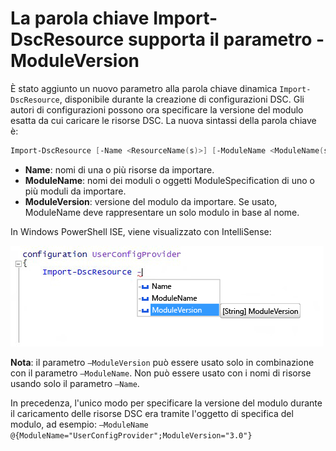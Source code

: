 # La parola chiave Import-DscResource supporta il parametro -ModuleVersion

È stato aggiunto un nuovo parametro alla parola chiave dinamica `Import-DscResource`, disponibile durante la creazione di configurazioni DSC. Gli autori di configurazioni possono ora specificare la versione del modulo esatta da cui caricare le risorse DSC. La nuova sintassi della parola chiave è:

```powershell
Import-DscResource [-Name <ResourceName(s)>] [-ModuleName <ModuleName(s)>] [-ModuleVersion <ModuleVersion>]
```

* **Name**: nomi di una o più risorse da importare.
* **ModuleName**: nomi dei moduli o oggetti ModuleSpecification di uno o più moduli da importare.
* **ModuleVersion**: versione del modulo da importare. Se usato, ModuleName deve rappresentare un solo modulo in base al nome. 

In Windows PowerShell ISE, viene visualizzato con IntelliSense:

![](images/Import-DscResource-Modversion.jpg)

**Nota**: il parametro `–ModuleVersion` può essere usato solo in combinazione con il parametro `–ModuleName`. Non può essere usato con i nomi di risorse usando solo il parametro `–Name`.

In precedenza, l'unico modo per specificare la versione del modulo durante il caricamento delle risorse DSC era tramite l'oggetto di specifica del modulo, ad esempio: `–ModuleName @{ModuleName="UserConfigProvider";ModuleVersion="3.0"}`

<!--HONumber=Mar16_HO2-->
